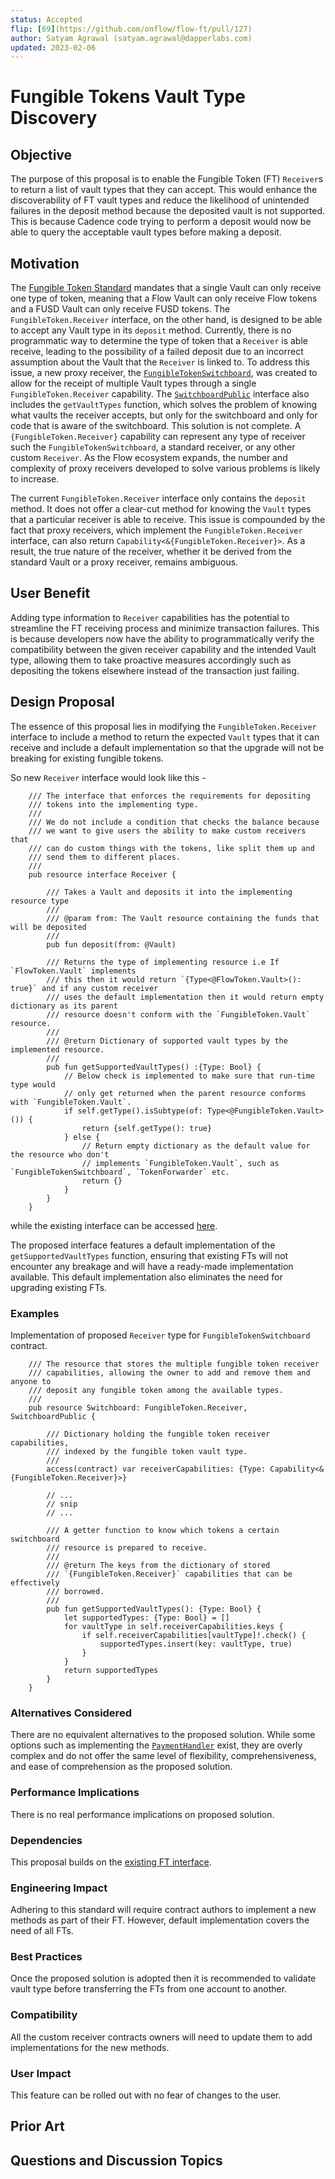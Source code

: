```yaml
---
status: Accepted
flip: [69](https://github.com/onflow/flow-ft/pull/127)
author: Satyam Agrawal (satyam.agrawal@dapperlabs.com)
updated: 2023-02-06
--- 
```

# Fungible Tokens Vault Type Discovery

## Objective

The purpose of this proposal is to enable the Fungible Token (FT) `Receiver`s to return a list of vault types that they can accept.
This would enhance the discoverability of FT vault types and reduce the likelihood of unintended failures in the deposit method because the deposited vault is not supported.
This is because Cadence code trying to perform a deposit would now be able to query the acceptable vault types before making a deposit.

## Motivation

The [Fungible Token Standard](https://github.com/onflow/flow-ft) mandates that a single Vault can only receive one type of token, 
meaning that a Flow Vault can only receive Flow tokens and a FUSD Vault can only receive FUSD tokens.
The `FungibleToken.Receiver` interface, on the other hand, is designed to be able to accept any Vault type in its `deposit` method.
Currently, there is no programmatic way to determine the type of token that a `Receiver` is able receive, leading to the possibility of a failed deposit due to an incorrect assumption about the Vault that the `Receiver` is linked to.
To address this issue, a new proxy receiver, the [`FungibleTokenSwitchboard`](https://github.com/onflow/flow-ft/blob/master/contracts/FungibleTokenSwitchboard.cdc), was created to allow for the receipt of multiple Vault types through a single `FungibleToken.Receiver` capability.
The [`SwitchboardPublic`](https://github.com/onflow/flow-ft/blob/4416bbe585629671d00d3acfa6fd8052104dd861/contracts/FungibleTokenSwitchboard.cdc#L37) interface also includes the `getVaultTypes` function, which solves the problem of knowing what vaults the receiver accepts, but only for the switchboard and only for code that is aware of the switchboard.
This solution is not complete. A `{FungibleToken.Receiver}` capability can represent any type of receiver such the `FungibleTokenSwitchboard`, a standard receiver, or any other custom `Receiver`.
As the Flow ecosystem expands, the number and complexity of proxy receivers developed to solve various problems is likely to increase.

The current `FungibleToken.Receiver` interface only contains the `deposit` method. It does not offer a clear-cut method for knowing the `Vault` types that a particular receiver is able to receive.
This issue is compounded by the fact that proxy receivers, which implement the `FungibleToken.Receiver` interface, can also return `Capability<&{FungibleToken.Receiver}>`.
As a result, the true nature of the receiver, whether it be derived from the standard Vault or a proxy receiver, remains ambiguous.

## User Benefit

Adding type information to `Receiver` capabilities has the potential to streamline the FT receiving process and minimize transaction failures.
This is because developers now have the ability to programmatically verify the compatibility between the given receiver capability and the intended Vault type,
allowing them to take proactive measures accordingly such as depositing the tokens elsewhere instead of the transaction just failing.

## Design Proposal

The essence of this proposal lies in modifying the `FungibleToken.Receiver` interface to include a method to return the expected `Vault` types that it can receive and include a default implementation so that the upgrade will not be breaking for existing fungible tokens.

So new `Receiver` interface would look like this -  
```cadence
    /// The interface that enforces the requirements for depositing
    /// tokens into the implementing type.
    ///
    /// We do not include a condition that checks the balance because
    /// we want to give users the ability to make custom receivers that
    /// can do custom things with the tokens, like split them up and
    /// send them to different places.
    ///
    pub resource interface Receiver {

        /// Takes a Vault and deposits it into the implementing resource type
        ///
        /// @param from: The Vault resource containing the funds that will be deposited
        ///
        pub fun deposit(from: @Vault)

        /// Returns the type of implementing resource i.e If `FlowToken.Vault` implements
        /// this then it would return `{Type<@FlowToken.Vault>(): true}` and if any custom receiver
        /// uses the default implementation then it would return empty dictionary as its parent
        /// resource doesn't conform with the `FungibleToken.Vault` resource.
        ///
        /// @return Dictionary of supported vault types by the implemented resource.
        /// 
        pub fun getSupportedVaultTypes() :{Type: Bool} {
            // Below check is implemented to make sure that run-time type would
            // only get returned when the parent resource conforms with `FungibleToken.Vault`. 
            if self.getType().isSubtype(of: Type<@FungibleToken.Vault>()) {
                return {self.getType(): true}
            } else {
                // Return empty dictionary as the default value for the resource who don't
                // implements `FungibleToken.Vault`, such as `FungibleTokenSwitchboard`, `TokenForwarder` etc.
                return {}
            }
        }
    }
```

while the existing interface can be accessed [here](https://github.com/onflow/flow-ft/blob/4416bbe585629671d00d3acfa6fd8052104dd861/contracts/FungibleToken.cdc#L105).

The proposed interface features a default implementation of the `getSupportedVaultTypes` function, ensuring that existing FTs will not encounter any breakage and will have a ready-made implementation available. This default implementation also eliminates the need for upgrading existing FTs.

### Examples
Implementation of proposed `Receiver` type for `FungibleTokenSwitchboard` contract.

```cadence
    /// The resource that stores the multiple fungible token receiver 
    /// capabilities, allowing the owner to add and remove them and anyone to 
    /// deposit any fungible token among the available types.
    /// 
    pub resource Switchboard: FungibleToken.Receiver, SwitchboardPublic {

        /// Dictionary holding the fungible token receiver capabilities, 
        /// indexed by the fungible token vault type.
        /// 
        access(contract) var receiverCapabilities: {Type: Capability<&{FungibleToken.Receiver}>}

        // ...
        // snip
        // ...

        /// A getter function to know which tokens a certain switchboard 
        /// resource is prepared to receive.
        ///
        /// @return The keys from the dictionary of stored 
        /// `{FungibleToken.Receiver}` capabilities that can be effectively 
        /// borrowed.
        ///
        pub fun getSupportedVaultTypes(): {Type: Bool} {
            let supportedTypes: {Type: Bool} = []
            for vaultType in self.receiverCapabilities.keys {
                if self.receiverCapabilities[vaultType]!.check() {
                    supportedTypes.insert(key: vaultType, true)
                }
            }
            return supportedTypes
        }
    }
```

### Alternatives Considered

There are no equivalent alternatives to the proposed solution. While some options such as implementing the [`PaymentHandler`](https://github.com/onflow/Offers/blob/offers-implementation/contracts/PaymentHandler.cdc) exist, they are overly complex and do not offer the same level of flexibility, comprehensiveness, and ease of comprehension as the proposed solution.

### Performance Implications

There is no real performance implications on proposed solution.

### Dependencies

This proposal builds on the [existing FT interface](https://github.com/onflow/flow-ft).

### Engineering Impact

Adhering to this standard will require contract authors to implement a new methods as part of their FT. However, default implementation covers the need of all FTs.

### Best Practices

Once the proposed solution is adopted then it is recommended to validate vault type before transferring the FTs from one account to another.

### Compatibility

All the custom receiver contracts owners will need to update them to add implementations for the new methods.

### User Impact

This feature can be rolled out with no fear of changes to the user.

## Prior Art

<TBD>

## Questions and Discussion Topics

<TBD>
